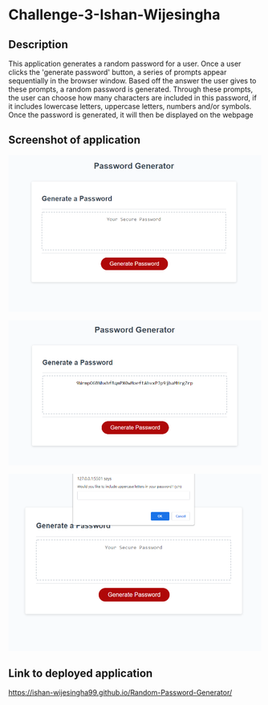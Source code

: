 # Challenge-3-Ishan-Wijesingha



## Description
This application generates a random password for a user. Once a user clicks the 'generate password' button, a series of prompts appear sequentially in the browser window. Based off the answer the user gives to these prompts, a random password is generated. Through these prompts, the user can choose how many characters are included in this password, if it includes lowercase letters, uppercase letters, numbers and/or symbols. Once the password is generated, it will then be displayed on the webpage


## Screenshot of application

![screenshot-1](./assets/images/screenshot-1.png)

![screenshot-2](./assets/images/screenshot-2.png)

![screenshot-3](./assets/images/screenshot-3.png)


## Link to deployed application
https://ishan-wijesingha99.github.io/Random-Password-Generator/
